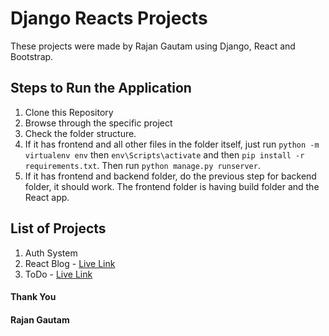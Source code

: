 # Django Reacts Projects

These projects were made by Rajan Gautam using Django, React and Bootstrap.

## Steps to Run the Application

1. Clone this Repository
2. Browse through the specific project
3. Check the folder structure.
4. If it has frontend and all other files in the folder itself, just run `python -m virtualenv env` then `env\Scripts\activate` and then `pip install -r requirements.txt`. Then run `python manage.py runserver`.
5. If it has frontend and backend folder, do the previous step for backend folder, it should work. The frontend folder is having build folder and the React app.

## List of Projects

1. Auth System
2. React Blog - [Live Link](https://rgautam320-blog-react.herokuapp.com)
3. ToDo - [Live Link](https://rgautam320-todo.herokuapp.com)

#### Thank You

#### Rajan Gautam
